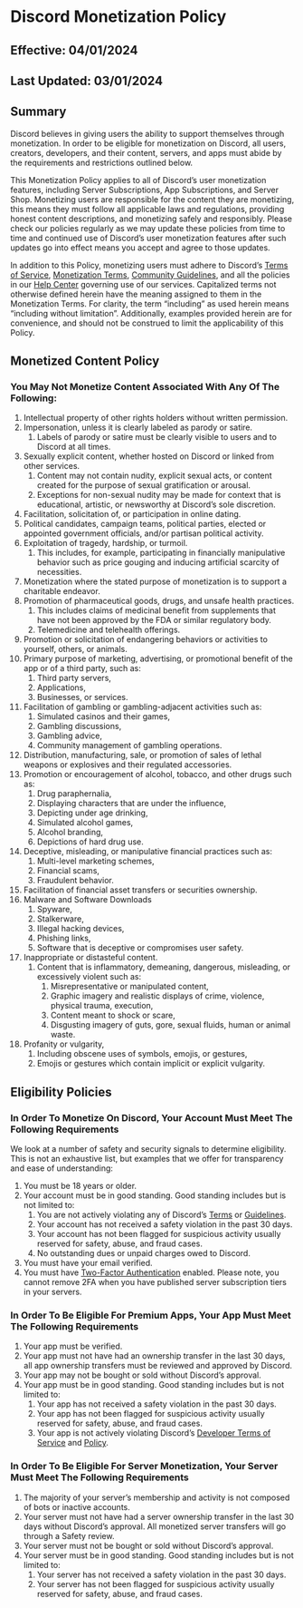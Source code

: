 # Discord Monetization Policy

## Effective: 04/01/2024

## Last Updated: 03/01/2024

## Summary

Discord believes in giving users the ability to support themselves through monetization. In order to be eligible for monetization on Discord, all users, creators, developers, and their content, servers, and apps must abide by the requirements and restrictions outlined below.

This Monetization Policy applies to all of Discord’s user monetization features, including Server Subscriptions, App Subscriptions, and Server Shop. Monetizing users are responsible for the content they are monetizing, this means they must follow all applicable laws and regulations, providing honest content descriptions, and monetizing safely and responsibly. Please check our policies regularly as we may update these policies from time to time and continued use of Discord’s user monetization features after such updates go into effect means you accept and agree to those updates.

In addition to this Policy, monetizing users must adhere to Discord’s [Terms of Service](https://discord.com/terms), [Monetization Terms](https://support.discord.com/hc/en-us/articles/5330075836311-Monetization-Terms), [Community Guidelines](https://discord.com/guidelines), and all the policies in our [Help Center](https://support.discord.com/hc/en-us) governing use of our services. Capitalized terms not otherwise defined herein have the meaning assigned to them in the Monetization Terms. For clarity, the term “including” as used herein means “including without limitation”. Additionally, examples provided herein are for convenience, and should not be construed to limit the applicability of this Policy.

## Monetized Content Policy

### You May Not Monetize Content Associated With Any Of The Following:

1. Intellectual property of other rights holders without written permission.
2. Impersonation, unless it is clearly labeled as parody or satire.
   1. Labels of parody or satire must be clearly visible to users and to Discord at all times.
3. Sexually explicit content, whether hosted on Discord or linked from other services.
   1. Content may not contain nudity, explicit sexual acts, or content created for the purpose of sexual gratification or arousal.
   2. Exceptions for non-sexual nudity may be made for context that is educational, artistic, or newsworthy at Discord’s sole discretion.
4. Facilitation, solicitation of, or participation in online dating.
5. Political candidates, campaign teams, political parties, elected or appointed government officials, and/or partisan political activity.
6. Exploitation of tragedy, hardship, or turmoil.
   1. This includes, for example, participating in financially manipulative behavior such as price gouging and inducing artificial scarcity of necessities.
7. Monetization where the stated purpose of monetization is to support a charitable endeavor.
8. Promotion of pharmaceutical goods, drugs, and unsafe health practices.
   1. This includes claims of medicinal benefit from supplements that have not been approved by the FDA or similar regulatory body.
   2. Telemedicine and telehealth offerings.
9. Promotion or solicitation of endangering behaviors or activities to yourself, others, or animals.
10. Primary purpose of marketing, advertising, or promotional benefit of the app or of a third party, such as:
    1. Third party servers,
    2. Applications,
    3. Businesses, or services.
11. Facilitation of gambling or gambling-adjacent activities such as:
    1. Simulated casinos and their games,
    2. Gambling discussions,
    3. Gambling advice,
    4. Community management of gambling operations.
12. Distribution, manufacturing, sale, or promotion of sales of lethal weapons or explosives and their regulated accessories.
13. Promotion or encouragement of alcohol, tobacco, and other drugs such as:
    1. Drug paraphernalia,
    2. Displaying characters that are under the influence,
    3. Depicting under age drinking,
    4. Simulated alcohol games,
    5. Alcohol branding,
    6. Depictions of hard drug use.
14. Deceptive, misleading, or manipulative financial practices such as:
    1. Multi-level marketing schemes,
    2. Financial scams,
    3. Fraudulent behavior.
15. Facilitation of financial asset transfers or securities ownership.
16. Malware and Software Downloads
    1. Spyware,
    2. Stalkerware,
    3. Illegal hacking devices,
    4. Phishing links,
    5. Software that is deceptive or compromises user safety.
17. Inappropriate or distasteful content.
    1. Content that is inflammatory, demeaning, dangerous, misleading, or excessively violent such as:
       1. Misrepresentative or manipulated content,
       2. Graphic imagery and realistic displays of crime, violence, physical trauma, execution,
       3. Content meant to shock or scare,
       4. Disgusting imagery of guts, gore, sexual fluids, human or animal waste.
18. Profanity or vulgarity,
    1. Including obscene uses of symbols, emojis, or gestures,
    2. Emojis or gestures which contain implicit or explicit vulgarity.

## Eligibility Policies

### In Order To Monetize On Discord, Your Account Must Meet The Following Requirements
We look at a number of safety and security signals to determine eligibility. This is not an exhaustive list, but examples that we offer for transparency and ease of understanding: 

1. You must be 18 years or older.
2. Your account must be in good standing. Good standing includes but is not limited to:
    1. You are not actively violating any of Discord’s [Terms](https://discord.com/terms) or [Guidelines](https://discord.com/guidelines).
    2. Your account has not received a safety violation in the past 30 days.
    3. Your account has not been flagged for suspicious activity usually reserved for safety, abuse, and fraud cases.
    4. No outstanding dues or unpaid charges owed to Discord.
3. You must have your email verified.
4. You must have [Two-Factor Authentication](https://support.discord.com/hc/en-us/articles/219576828-Setting-up-Multi-Factor-Authentication) enabled. Please note, you cannot remove 2FA when you have published server subscription tiers in your servers.

### In Order To Be Eligible For Premium Apps, Your App Must Meet The Following Requirements

1. Your app must be verified. 
2. Your app must not have had an ownership transfer in the last 30 days, all app ownership transfers must be reviewed and approved by Discord.
3. Your app may not be bought or sold without Discord’s approval. 
4. Your app must be in good standing. Good standing includes but is not limited to:
    1. Your app has not received a safety violation in the past 30 days.
    2. Your app has not been flagged for suspicious activity usually reserved for safety, abuse, and fraud cases.
    3. Your app is not actively violating Discord’s [Developer Terms of Service](/docs/policies-and-agreements/developer-terms-of-service) and [Policy](/docs/policies-and-agreements/developer-policy).

### In Order To Be Eligible For Server Monetization, Your Server Must Meet The Following Requirements 

1. The majority of your server’s membership and activity is not composed of bots or inactive accounts. 
2. Your server must not have had a server ownership transfer in the last 30 days without Discord’s approval. All monetized server transfers will go through a Safety review.
3. Your server must not be bought or sold without Discord’s approval. 
4. Your server must be in good standing. Good standing includes but is not limited to:
    1. Your server has not received a safety violation in the past 30 days.
    2. Your server has not been flagged for suspicious activity usually reserved for safety, abuse, and fraud cases.